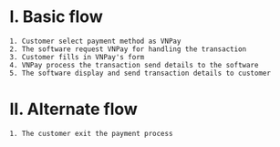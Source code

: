 # I. Basic flow
    1. Customer select payment method as VNPay
    2. The software request VNPay for handling the transaction
    3. Customer fills in VNPay's form
    4. VNPay process the transaction send details to the software
    5. The software display and send transaction details to customer

# II. Alternate flow
    1. The customer exit the payment process